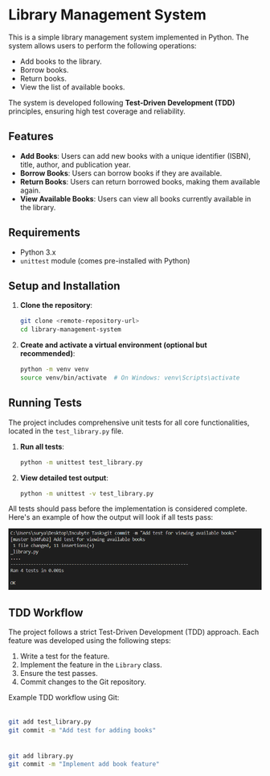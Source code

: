 # Library Management System

This is a simple library management system implemented in Python. The system allows users to perform the following operations:
- Add books to the library.
- Borrow books.
- Return books.
- View the list of available books.

The system is developed following **Test-Driven Development (TDD)** principles, ensuring high test coverage and reliability.

## Features
- **Add Books**: Users can add new books with a unique identifier (ISBN), title, author, and publication year.
- **Borrow Books**: Users can borrow books if they are available.
- **Return Books**: Users can return borrowed books, making them available again.
- **View Available Books**: Users can view all books currently available in the library.

## Requirements
- Python 3.x
- `unittest` module (comes pre-installed with Python)

## Setup and Installation

1. **Clone the repository**:
    ```bash
    git clone <remote-repository-url>
    cd library-management-system
    ```

2. **Create and activate a virtual environment (optional but recommended)**:
    ```bash
    python -m venv venv
    source venv/bin/activate  # On Windows: venv\Scripts\activate
    ```
## Running Tests

The project includes comprehensive unit tests for all core functionalities, located in the `test_library.py` file.

1. **Run all tests**:
    ```bash
    python -m unittest test_library.py
    ```

2. **View detailed test output**:
    ```bash
    python -m unittest -v test_library.py
    ```

All tests should pass before the implementation is considered complete. Here's an example of how the output will look if all tests pass:


![Alt Text](./image.png)


## TDD Workflow

The project follows a strict Test-Driven Development (TDD) approach. Each feature was developed using the following steps:

1. Write a test for the feature.
2. Implement the feature in the `Library` class.
3. Ensure the test passes.
4. Commit changes to the Git repository.

Example TDD workflow using Git:

```bash

git add test_library.py
git commit -m "Add test for adding books"


git add library.py
git commit -m "Implement add book feature"


